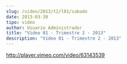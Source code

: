 ```yaml
---
slug: /video/2013/t2/l01/sabado
date: 2013-03-30
tipo: video
author: Usuario Administrador
title: "Video 01 - Trimestre 2 - 2013"
description: "Video 01 - Trimestre 2 - 2013"
---
```


http://player.vimeo.com/video/63143539
